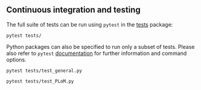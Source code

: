 ## Continuous integration and testing

The full suite of tests can be run using `pytest` in the [tests](../tests/) package:

```shell
pytest tests/
```

Python packages can also be specified to run only a subset of tests. Please also refer to `pytest` 
[documentation](https://docs.pytest.org/en/latest/contents.html) for further information and command options.

```shell
pytest tests/test_general.py

pytest tests/test_PLoM.py
```
